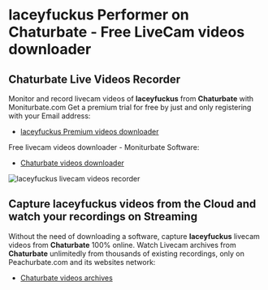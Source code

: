 # laceyfuckus Performer on Chaturbate - Free LiveCam videos downloader

## Chaturbate Live Videos Recorder

Monitor and record livecam videos of **laceyfuckus** from **Chaturbate** with Moniturbate.com
Get a premium trial for free by just and only registering with your Email address:
* [laceyfuckus Premium videos downloader](https://moniturbate.com/request-demo-licence-key.html)

Free livecam videos downloader - Moniturbate Software:
* [Chaturbate videos downloader](https://moniturbate.com/moniturbate-download-software.html)

![laceyfuckus livecam videos recorder](https://peachurnet.com/templates/moniturbate-software.png)


## Capture laceyfuckus videos from the Cloud and watch your recordings on Streaming

Without the need of downloading a software, capture **laceyfuckus** livecam videos from **Chaturbate** 100% online.
Watch Livecam archives from **Chaturbate** unlimitedly from thousands of existing recordings, only on Peachurbate.com and its websites network:
* [Chaturbate videos archives](https://peachurnet.com/)